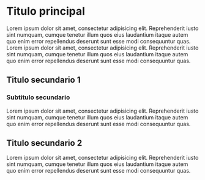 # Titulo principal

Lorem ipsum dolor sit amet, consectetur adipisicing elit. Reprehenderit iusto sint numquam, cumque tenetur illum quos eius laudantium itaque autem quo enim error repellendus deserunt sunt esse modi consequuntur quas.
Lorem ipsum dolor sit amet, consectetur adipisicing elit. Reprehenderit iusto sint numquam, cumque tenetur illum quos eius laudantium itaque autem quo enim error repellendus deserunt sunt esse modi consequuntur quas.

## Titulo secundario 1

### Subtitulo secundario 

Lorem ipsum dolor sit amet, consectetur adipisicing elit. Reprehenderit iusto sint numquam, cumque tenetur illum quos eius laudantium itaque autem quo enim error repellendus deserunt sunt esse modi consequuntur quas.

## Titulo secundario 2

Lorem ipsum dolor sit amet, consectetur adipisicing elit. Reprehenderit iusto sint numquam, cumque tenetur illum quos eius laudantium itaque autem quo enim error repellendus deserunt sunt esse modi consequuntur quas.